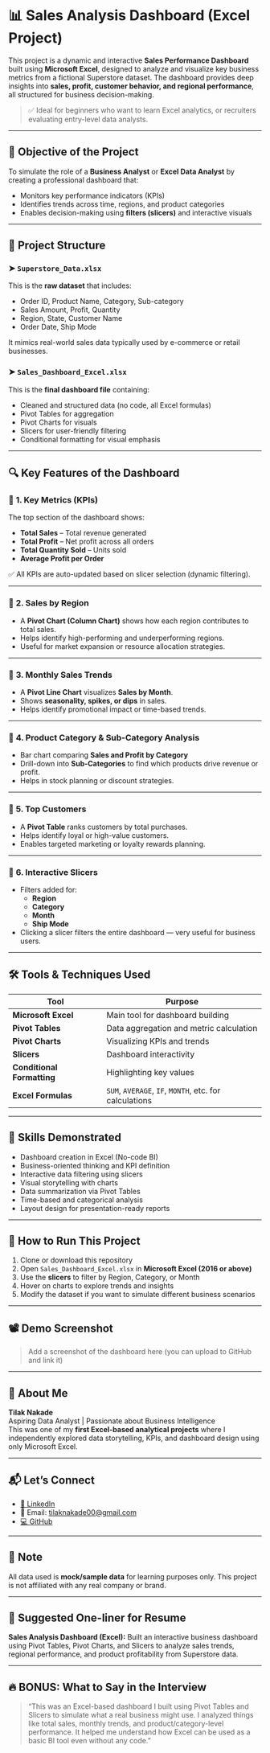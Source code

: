 # 📊 Sales Analysis Dashboard (Excel Project)

This project is a dynamic and interactive **Sales Performance Dashboard** built using **Microsoft Excel**, designed to analyze and visualize key business metrics from a fictional Superstore dataset. The dashboard provides deep insights into **sales, profit, customer behavior, and regional performance**, all structured for business decision-making.

> ✅ Ideal for beginners who want to learn Excel analytics, or recruiters evaluating entry-level data analysts.

---

## 🧠 Objective of the Project

To simulate the role of a **Business Analyst** or **Excel Data Analyst** by creating a professional dashboard that:

- Monitors key performance indicators (KPIs)
- Identifies trends across time, regions, and product categories
- Enables decision-making using **filters (slicers)** and interactive visuals

---

## 📁 Project Structure

### ➤ `Superstore_Data.xlsx`
This is the **raw dataset** that includes:
- Order ID, Product Name, Category, Sub-category
- Sales Amount, Profit, Quantity
- Region, State, Customer Name
- Order Date, Ship Mode

It mimics real-world sales data typically used by e-commerce or retail businesses.

### ➤ `Sales_Dashboard_Excel.xlsx`
This is the **final dashboard file** containing:
- Cleaned and structured data (no code, all Excel formulas)
- Pivot Tables for aggregation
- Pivot Charts for visuals
- Slicers for user-friendly filtering
- Conditional formatting for visual emphasis

---

## 🔍 Key Features of the Dashboard

### 🔹 **1. Key Metrics (KPIs)**
The top section of the dashboard shows:
- **Total Sales** – Total revenue generated
- **Total Profit** – Net profit across all orders
- **Total Quantity Sold** – Units sold
- **Average Profit per Order**

✅ All KPIs are auto-updated based on slicer selection (dynamic filtering).

---

### 🔹 **2. Sales by Region**
- A **Pivot Chart (Column Chart)** shows how each region contributes to total sales.
- Helps identify high-performing and underperforming regions.
- Useful for market expansion or resource allocation strategies.

---

### 🔹 **3. Monthly Sales Trends**
- A **Pivot Line Chart** visualizes **Sales by Month**.
- Shows **seasonality, spikes, or dips** in sales.
- Helps identify promotional impact or time-based trends.

---

### 🔹 **4. Product Category & Sub-Category Analysis**
- Bar chart comparing **Sales and Profit by Category**
- Drill-down into **Sub-Categories** to find which products drive revenue or profit.
- Helps in stock planning or discount strategies.

---

### 🔹 **5. Top Customers**
- A **Pivot Table** ranks customers by total purchases.
- Helps identify loyal or high-value customers.
- Enables targeted marketing or loyalty rewards planning.

---

### 🔹 **6. Interactive Slicers**
- Filters added for:
  - **Region**
  - **Category**
  - **Month**
  - **Ship Mode**
- Clicking a slicer filters the entire dashboard — very useful for business users.

---

## 🛠 Tools & Techniques Used

| Tool | Purpose |
|------|---------|
| **Microsoft Excel** | Main tool for dashboard building |
| **Pivot Tables** | Data aggregation and metric calculation |
| **Pivot Charts** | Visualizing KPIs and trends |
| **Slicers** | Dashboard interactivity |
| **Conditional Formatting** | Highlighting key values |
| **Excel Formulas** | `SUM`, `AVERAGE`, `IF`, `MONTH`, etc. for calculations |

---

## 📌 Skills Demonstrated

- Dashboard creation in Excel (No-code BI)
- Business-oriented thinking and KPI definition
- Interactive data filtering using slicers
- Visual storytelling with charts
- Data summarization via Pivot Tables
- Time-based and categorical analysis
- Layout design for presentation-ready reports

---

## 🚀 How to Run This Project

1. Clone or download this repository  
2. Open `Sales_Dashboard_Excel.xlsx` in **Microsoft Excel (2016 or above)**  
3. Use the **slicers** to filter by Region, Category, or Month  
4. Hover on charts to explore trends and insights  
5. Modify the dataset if you want to simulate different business scenarios  

---

## 📽️ Demo Screenshot

> Add a screenshot of the dashboard here (you can upload to GitHub and link it)

---

## 🙋 About Me

**Tilak Nakade**  
Aspiring Data Analyst | Passionate about Business Intelligence  
This was one of my **first Excel-based analytical projects** where I independently explored data storytelling, KPIs, and dashboard design using only Microsoft Excel.

---

## 📬 Let’s Connect

- [🔗 LinkedIn](https://www.linkedin.com/in/tilaknakade)  
- 📧 Email: tilaknakade00@gmail.com  
- [💻 GitHub](https://github.com/Tilak-Kshatriya)

---

## 🔖 Note

All data used is **mock/sample data** for learning purposes only. This project is not affiliated with any real company or brand.

---

## 📝 Suggested One-liner for Resume

**Sales Analysis Dashboard (Excel):** Built an interactive business dashboard using Pivot Tables, Pivot Charts, and Slicers to analyze sales trends, regional performance, and product profitability from Superstore data.

---

## 🔥 BONUS: What to Say in the Interview

> “This was an Excel-based dashboard I built using Pivot Tables and Slicers to simulate what a real business might use. I analyzed things like total sales, monthly trends, and product/category-level performance. It helped me understand how Excel can be used as a basic BI tool even without any code.”


